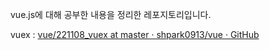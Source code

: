 vue.js에 대해 공부한 내용을 정리한 레포지토리입니다.



vuex : [vue/221108_vuex at master · shpark0913/vue · GitHub](https://github.com/shpark0913/vue/tree/master/221108_vuex)
